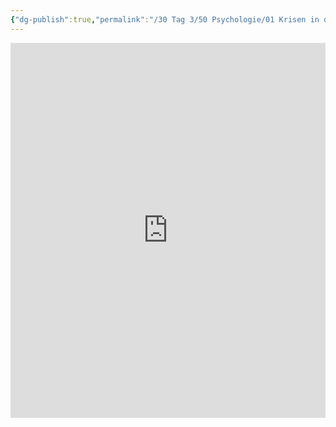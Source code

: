 ```yaml
---
{"dg-publish":true,"permalink":"/30 Tag 3/50 Psychologie/01 Krisen in der Adoleszenz/"}
---
```


<iframe src="https://bbwch-my.sharepoint.com/personal/pietro_rossi_bbw_ch/_layouts/15/Doc.aspx?sourcedoc={372cf6c2-eb6a-4cf0-bd80-2f54907ef0cb}&amp;action=embedview&amp;wdAr=1.7777777777777777" width="100%" height="600" frameborder="0">Dies ist ein eingebettetes <a target="_blank" href="https://office.com">Microsoft Office</a>-Präsentation, unterstützt von <a target="_blank" href="https://office.com/webapps">Office</a>.</iframe>
